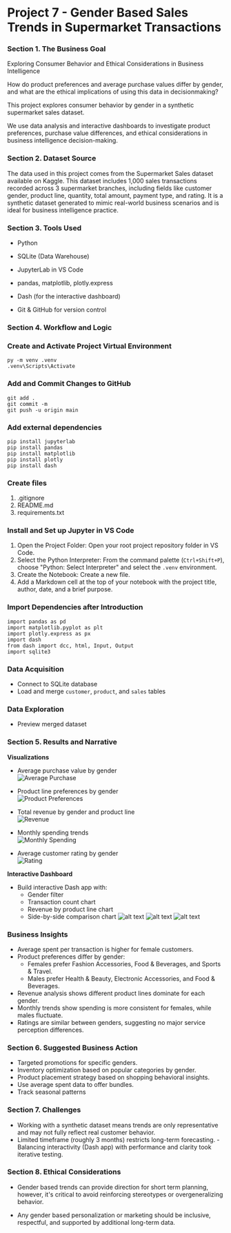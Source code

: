 # Project 7 - Gender Based Sales Trends in Supermarket Transactions

### Section 1.  The Business Goal
Exploring Consumer Behavior and Ethical Considerations in Business Intelligence  

How do product preferences and average purchase values differ by gender, and what are the ethical implications of using this data in decisionmaking?

This project explores consumer behavior by gender in a synthetic supermarket sales dataset.  

We use data analysis and interactive dashboards to investigate product preferences, purchase value differences, and ethical considerations in business intelligence decision-making.

### Section 2.  Dataset Source

The data used in this project comes from the Supermarket Sales dataset available on Kaggle. This dataset includes 1,000 sales transactions recorded across 3 supermarket branches, including fields like customer gender, product line, quantity, total amount, payment type, and rating. It is a synthetic dataset generated to mimic real-world business 
scenarios and is ideal for business intelligence practice.

### Section 3.  Tools Used
- Python

- SQLite (Data Warehouse)

- JupyterLab in VS Code

- pandas, matplotlib, plotly.express

- Dash (for the interactive dashboard)

- Git & GitHub for version control

### Section 4.  Workflow and Logic

### Create and Activate Project Virtual Environment

```shell
py -m venv .venv  
.venv\Scripts\Activate
```

### Add and Commit Changes to GitHub

```shell
git add .  
git commit -m  
git push -u origin main
```

### Add external dependencies

```shell
pip install jupyterlab  
pip install pandas  
pip install matplotlib  
pip install plotly  
pip install dash
```

### Create files

1.  .gitignore  
2.  README.md  
3.  requirements.txt

### Install and Set up Jupyter in VS Code

1.  Open the Project Folder: Open your root project repository folder in VS Code.
2.  Select the Python Interpreter: From the command palette (`Ctrl+Shift+P`), choose "Python: Select Interpreter" and select the `.venv` environment.
3.  Create the Notebook: Create a new file.
4.  Add a Markdown cell at the top of your notebook with the project title, author, date, and a brief purpose.

### Import Dependencies after Introduction

```shell
import pandas as pd  
import matplotlib.pyplot as plt  
import plotly.express as px  
import dash  
from dash import dcc, html, Input, Output  
import sqlite3  
```

### Data Acquisition
   - Connect to SQLite database
   - Load and merge `customer`, `product`, and `sales` tables

### Data Exploration
   - Preview merged dataset

### Section 5.  Results and Narrative
**Visualizations**

- Average purchase value by gender  
  ![Average Purchase](scripts/averagepurchasebygender.png)

- Product line preferences by gender  
  ![Product Preferences](scripts/Product%20line%20preferences%20by%20gender.png)

- Total revenue by gender and product line  
  ![Revenue](scripts/Total%20revenue%20by%20gender%20and%20product%20line.png)

- Monthly spending trends  
  ![Monthly Spending](scripts/MonthlySpending.png)

- Average customer rating by gender  
  ![Rating](scripts/Rating.png)


**Interactive Dashboard**
   - Build interactive Dash app with:
     - Gender filter
     - Transaction count chart
     - Revenue by product line chart
     - Side-by-side comparison chart
![alt text](scripts/interactive1t.png)
![alt text](<scripts/Total revenue by gender and product line.png>)
![alt text](scripts/SidebySide.png)

### **Business Insights**
- Average spent per transaction is higher for female customers.
- Product preferences differ by gender:
    - Females prefer Fashion Accessories, Food & Beverages, and Sports & Travel.
    - Males prefer Health & Beauty, Electronic Accessories, and Food & Beverages.
- Revenue analysis shows different product lines dominate for each gender.
- Monthly trends show spending is more consistent for females, while males fluctuate.
- Ratings are similar between genders, suggesting no major service perception differences.


### Section 6.  Suggested Business Action
   - Targeted promotions for specific genders.
   - Inventory optimization based on popular categories by gender.
   - Product placement strategy based on shopping behavioral insights.
   - Use average spent data to offer bundles.
   - Track seasonal patterns

### Section 7.  Challenges
- Working with a synthetic dataset means trends are only representative and may not fully reflect real customer behavior.
- Limited timeframe (roughly 3 months) restricts long-term forecasting.
-Balancing interactivity (Dash app) with performance and clarity took iterative testing.

### Section 8.  Ethical Considerations
- Gender based trends can provide direction for short term planning, however, it's critical to avoid reinforcing stereotypes or overgeneralizing behavior.  

- Any gender based personalization or marketing should be inclusive, respectful, and supported by additional long-term data.
